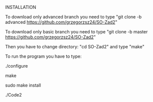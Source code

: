 INSTALLATION

To download only advanced branch you need to type "git clone -b advanced https://github.com/grzegorzsz24/SO-Zad2"

To download only basic branch you need to type "git clone -b master https://github.com/grzegorzsz24/SO-Zad2"

Then you have to change directory: "cd SO-Zad2" and type "make"

To run the program you have to type:

./configure

make

sudo make install

./Code2
